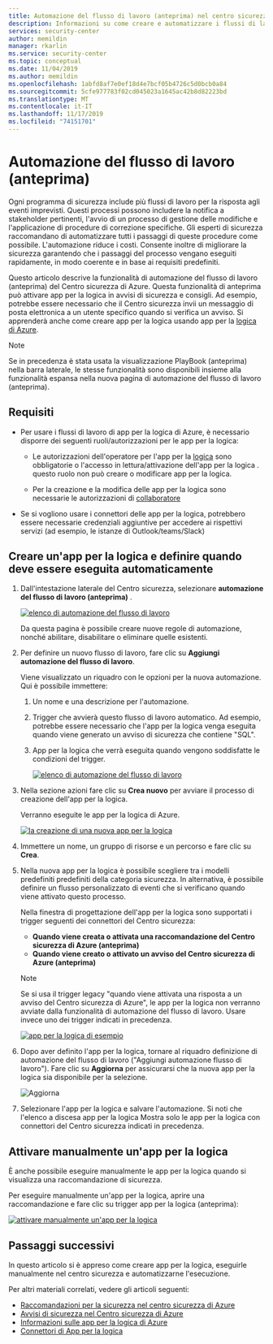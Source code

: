 ```yaml
---
title: Automazione del flusso di lavoro (anteprima) nel centro sicurezza di Azure | Microsoft Docs
description: Informazioni su come creare e automatizzare i flussi di lavoro nel centro sicurezza di Azure
services: security-center
author: memildin
manager: rkarlin
ms.service: security-center
ms.topic: conceptual
ms.date: 11/04/2019
ms.author: memildin
ms.openlocfilehash: 1abfd8af7e0ef18d4e7bcf05b4726c5d0bcb0a84
ms.sourcegitcommit: 5cfe977783f02cd045023a1645ac42b8d82223bd
ms.translationtype: MT
ms.contentlocale: it-IT
ms.lasthandoff: 11/17/2019
ms.locfileid: "74151701"
---
```

# <a name="workflow-automation-preview"></a>Automazione del flusso di lavoro (anteprima)

Ogni programma di sicurezza include più flussi di lavoro per la risposta agli eventi imprevisti. Questi processi possono includere la notifica a stakeholder pertinenti, l'avvio di un processo di gestione delle modifiche e l'applicazione di procedure di correzione specifiche. Gli esperti di sicurezza raccomandano di automatizzare tutti i passaggi di queste procedure come possibile. L'automazione riduce i costi. Consente inoltre di migliorare la sicurezza garantendo che i passaggi del processo vengano eseguiti rapidamente, in modo coerente e in base ai requisiti predefiniti.

Questo articolo descrive la funzionalità di automazione del flusso di lavoro (anteprima) del Centro sicurezza di Azure. Questa funzionalità di anteprima può attivare app per la logica in avvisi di sicurezza e consigli. Ad esempio, potrebbe essere necessario che il Centro sicurezza invii un messaggio di posta elettronica a un utente specifico quando si verifica un avviso. Si apprenderà anche come creare app per la logica usando app per la [logica di Azure](https://docs.microsoft.com/azure/logic-apps/logic-apps-overview).

> [!NOTE]
> Se in precedenza è stata usata la visualizzazione PlayBook (anteprima) nella barra laterale, le stesse funzionalità sono disponibili insieme alla funzionalità espansa nella nuova pagina di automazione del flusso di lavoro (anteprima).


## <a name="requirements"></a>Requisiti

* Per usare i flussi di lavoro di app per la logica di Azure, è necessario disporre dei seguenti ruoli/autorizzazioni per le app per la logica:

    * Le autorizzazioni dell'operatore per l'app per la [logica](https://docs.microsoft.com/azure/role-based-access-control/built-in-roles#logic-app-operator) sono obbligatorie o l'accesso in lettura/attivazione dell'app per la logica . questo ruolo non può creare o modificare app per la logica.

    * Per la creazione e la modifica delle app per la logica sono necessarie le autorizzazioni di [collaboratore](https://docs.microsoft.com/azure/role-based-access-control/built-in-roles#logic-app-contributor)

* Se si vogliono usare i connettori delle app per la logica, potrebbero essere necessarie credenziali aggiuntive per accedere ai rispettivi servizi (ad esempio, le istanze di Outlook/teams/Slack)


## <a name="create-a-logic-app-and-define-when-it-should-automatically-run"></a>Creare un'app per la logica e definire quando deve essere eseguita automaticamente 

1. Dall'intestazione laterale del Centro sicurezza, selezionare **automazione del flusso di lavoro (anteprima)** .

    [![elenco di automazione del flusso di lavoro](media/workflow-automation/list-of-workflow-automations.png)](media/workflow-automation/list-of-workflow-automations.png#lightbox)

    Da questa pagina è possibile creare nuove regole di automazione, nonché abilitare, disabilitare o eliminare quelle esistenti.  
1. Per definire un nuovo flusso di lavoro, fare clic su **Aggiungi automazione del flusso di lavoro**. 

    Viene visualizzato un riquadro con le opzioni per la nuova automazione. Qui è possibile immettere:
    1. Un nome e una descrizione per l'automazione.
    1. Trigger che avvierà questo flusso di lavoro automatico. Ad esempio, potrebbe essere necessario che l'app per la logica venga eseguita quando viene generato un avviso di sicurezza che contiene "SQL".
    1. App per la logica che verrà eseguita quando vengono soddisfatte le condizioni del trigger. 

        [![elenco di automazione del flusso di lavoro](media/workflow-automation/add-workflow.png)](media/workflow-automation/add-workflow.png#lightbox)

1. Nella sezione azioni fare clic su **Crea nuovo** per avviare il processo di creazione dell'app per la logica.

    Verranno eseguite le app per la logica di Azure.

    [![la creazione di una nuova app per la logica](media/workflow-automation/logic-apps-create-new.png)](media/workflow-automation/logic-apps-create-new.png#lightbox)

1. Immettere un nome, un gruppo di risorse e un percorso e fare clic su **Crea**.

1. Nella nuova app per la logica è possibile scegliere tra i modelli predefiniti predefiniti della categoria sicurezza. In alternativa, è possibile definire un flusso personalizzato di eventi che si verificano quando viene attivato questo processo.

    Nella finestra di progettazione dell'app per la logica sono supportati i trigger seguenti dei connettori del Centro sicurezza:

    * **Quando viene creata o attivata una raccomandazione del Centro sicurezza di Azure (anteprima)**
    * **Quando viene creato o attivato un avviso del Centro sicurezza di Azure (anteprima)**
    
    > [!NOTE]
    > Se si usa il trigger legacy "quando viene attivata una risposta a un avviso del Centro sicurezza di Azure", le app per la logica non verranno avviate dalla funzionalità di automazione del flusso di lavoro. Usare invece uno dei trigger indicati in precedenza. 

    [![app per la logica di esempio](media/workflow-automation/sample-logic-app.png)](media/workflow-automation/sample-logic-app.png#lightbox)

1. Dopo aver definito l'app per la logica, tornare al riquadro definizione di automazione del flusso di lavoro ("Aggiungi automazione flusso di lavoro"). Fare clic su **Aggiorna** per assicurarsi che la nuova app per la logica sia disponibile per la selezione.

    ![Aggiorna](media/workflow-automation/refresh-the-list-of-logic-apps.png)

1. Selezionare l'app per la logica e salvare l'automazione. Si noti che l'elenco a discesa app per la logica Mostra solo le app per la logica con connettori del Centro sicurezza indicati in precedenza.


## <a name="manually-trigger-a-logic-app"></a>Attivare manualmente un'app per la logica

È anche possibile eseguire manualmente le app per la logica quando si visualizza una raccomandazione di sicurezza.

Per eseguire manualmente un'app per la logica, aprire una raccomandazione e fare clic su trigger app per la logica (anteprima):

[![attivare manualmente un'app per la logica](media/workflow-automation/manually-trigger-logic-app.png)](media/workflow-automation/manually-trigger-logic-app.png#lightbox)


## <a name="next-steps"></a>Passaggi successivi

In questo articolo si è appreso come creare app per la logica, eseguirle manualmente nel centro sicurezza e automatizzarne l'esecuzione. 

Per altri materiali correlati, vedere gli articoli seguenti: 

- [Raccomandazioni per la sicurezza nel centro sicurezza di Azure](security-center-recommendations.md)
- [Avvisi di sicurezza nel Centro sicurezza di Azure](security-center-alerts-overview.md)
- [Informazioni sulle app per la logica di Azure](https://docs.microsoft.com/azure/logic-apps/logic-apps-overview)
- [Connettori di App per la logica](https://docs.microsoft.com/connectors/)
